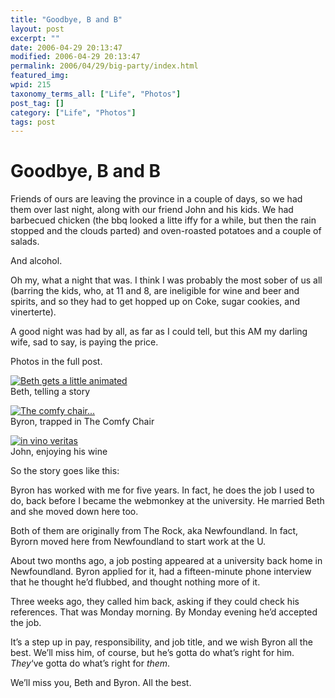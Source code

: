 ```yaml
---
title: "Goodbye, B and B"
layout: post
excerpt: ""
date: 2006-04-29 20:13:47
modified: 2006-04-29 20:13:47
permalink: 2006/04/29/big-party/index.html
featured_img: 
wpid: 215
taxonomy_terms_all: ["Life", "Photos"]
post_tag: []
category: ["Life", "Photos"]
tags: post
---
```


# Goodbye, B and B

Friends of ours are leaving the province in a couple of days, so we had them over last night, along with our friend John and his kids. We had barbecued chicken (the bbq looked a litte iffy for a while, but then the rain stopped and the clouds parted) and oven-roasted potatoes and a couple of salads.

And alcohol.

Oh my, what a night that was. I think I was probably the most sober of us all (barring the kids, who, at 11 and 8, are ineligible for wine and beer and spirits, and so they had to get hopped up on Coke, sugar cookies, and vinerterte).

A good night was had by all, as far as I could tell, but this AM my darling wife, sad to say, is paying the price.

Photos in the full post.

[![Beth gets a little animated](http://static.flickr.com/48/137042395_dfe2eb0e6a_m.jpg)](http://www.flickr.com/photos/pj/137042395)  
Beth, telling a story

[![The comfy chair...](http://static.flickr.com/56/137042387_b661b6ff57_m.jpg)](http://www.flickr.com/photos/pj/137042387)  
Byron, trapped in The Comfy Chair

[![in vino veritas](http://static.flickr.com/46/137042301_4ffc0b27a3_m.jpg)](http://www.flickr.com/photos/pj/137042301)  
John, enjoying his wine

So the story goes like this:

Byron has worked with me for five years. In fact, he does the job I used to do, back before I became the webmonkey at the university. He married Beth and she moved down here too.

Both of them are originally from The Rock, aka Newfoundland. In fact, Byrorn moved here from Newfoundland to start work at the U.

About two months ago, a job posting appeared at a university back home in Newfoundland. Byron applied for it, had a fifteen-minute phone interview that he thought he’d flubbed, and thought nothing more of it.

Three weeks ago, they called him back, asking if they could check his references. That was Monday morning. By Monday evening he’d accepted the job.

It’s a step up in pay, responsibility, and job title, and we wish Byron all the best. We’ll miss him, of course, but he’s gotta do what’s right for him. *They*‘ve gotta do what’s right for *them*.

We’ll miss you, Beth and Byron. All the best.